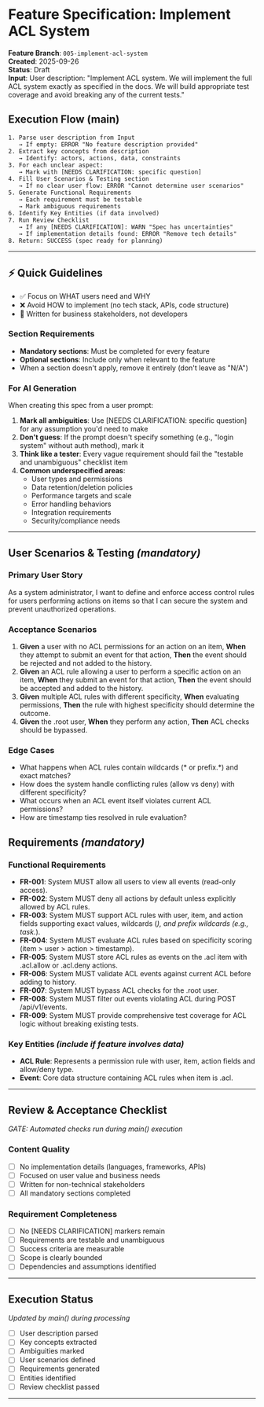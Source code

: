 # Feature Specification: Implement ACL System

**Feature Branch**: `005-implement-acl-system`  
**Created**: 2025-09-26  
**Status**: Draft  
**Input**: User description: "Implement ACL system. We will implement the full ACL system exactly as specified in the docs. We will build appropriate test coverage and avoid breaking any of the current tests."

## Execution Flow (main)
```
1. Parse user description from Input
   → If empty: ERROR "No feature description provided"
2. Extract key concepts from description
   → Identify: actors, actions, data, constraints
3. For each unclear aspect:
   → Mark with [NEEDS CLARIFICATION: specific question]
4. Fill User Scenarios & Testing section
   → If no clear user flow: ERROR "Cannot determine user scenarios"
5. Generate Functional Requirements
   → Each requirement must be testable
   → Mark ambiguous requirements
6. Identify Key Entities (if data involved)
7. Run Review Checklist
   → If any [NEEDS CLARIFICATION]: WARN "Spec has uncertainties"
   → If implementation details found: ERROR "Remove tech details"
8. Return: SUCCESS (spec ready for planning)
```

---

## ⚡ Quick Guidelines
- ✅ Focus on WHAT users need and WHY
- ❌ Avoid HOW to implement (no tech stack, APIs, code structure)
- 👥 Written for business stakeholders, not developers

### Section Requirements
- **Mandatory sections**: Must be completed for every feature
- **Optional sections**: Include only when relevant to the feature
- When a section doesn't apply, remove it entirely (don't leave as "N/A")

### For AI Generation
When creating this spec from a user prompt:
1. **Mark all ambiguities**: Use [NEEDS CLARIFICATION: specific question] for any assumption you'd need to make
2. **Don't guess**: If the prompt doesn't specify something (e.g., "login system" without auth method), mark it
3. **Think like a tester**: Every vague requirement should fail the "testable and unambiguous" checklist item
4. **Common underspecified areas**:
   - User types and permissions
   - Data retention/deletion policies  
   - Performance targets and scale
   - Error handling behaviors
   - Integration requirements
   - Security/compliance needs

---

## User Scenarios & Testing *(mandatory)*

### Primary User Story
As a system administrator, I want to define and enforce access control rules for users performing actions on items so that I can secure the system and prevent unauthorized operations.

### Acceptance Scenarios
1. **Given** a user with no ACL permissions for an action on an item, **When** they attempt to submit an event for that action, **Then** the event should be rejected and not added to the history.
2. **Given** an ACL rule allowing a user to perform a specific action on an item, **When** they submit an event for that action, **Then** the event should be accepted and added to the history.
3. **Given** multiple ACL rules with different specificity, **When** evaluating permissions, **Then** the rule with highest specificity should determine the outcome.
4. **Given** the .root user, **When** they perform any action, **Then** ACL checks should be bypassed.

### Edge Cases
- What happens when ACL rules contain wildcards (* or prefix.*) and exact matches?
- How does the system handle conflicting rules (allow vs deny) with different specificity?
- What occurs when an ACL event itself violates current ACL permissions?
- How are timestamp ties resolved in rule evaluation?

## Requirements *(mandatory)*

### Functional Requirements
- **FR-001**: System MUST allow all users to view all events (read-only access).
- **FR-002**: System MUST deny all actions by default unless explicitly allowed by ACL rules.
- **FR-003**: System MUST support ACL rules with user, item, and action fields supporting exact values, wildcards (*), and prefix wildcards (e.g., task.*).
- **FR-004**: System MUST evaluate ACL rules based on specificity scoring (item > user > action > timestamp).
- **FR-005**: System MUST store ACL rules as events on the .acl item with .acl.allow or .acl.deny actions.
- **FR-006**: System MUST validate ACL events against current ACL before adding to history.
- **FR-007**: System MUST bypass ACL checks for the .root user.
- **FR-008**: System MUST filter out events violating ACL during POST /api/v1/events.
- **FR-009**: System MUST provide comprehensive test coverage for ACL logic without breaking existing tests.

### Key Entities *(include if feature involves data)*
- **ACL Rule**: Represents a permission rule with user, item, action fields and allow/deny type.
- **Event**: Core data structure containing ACL rules when item is .acl.

---

## Review & Acceptance Checklist
*GATE: Automated checks run during main() execution*

### Content Quality
- [ ] No implementation details (languages, frameworks, APIs)
- [ ] Focused on user value and business needs
- [ ] Written for non-technical stakeholders
- [ ] All mandatory sections completed

### Requirement Completeness
- [ ] No [NEEDS CLARIFICATION] markers remain
- [ ] Requirements are testable and unambiguous  
- [ ] Success criteria are measurable
- [ ] Scope is clearly bounded
- [ ] Dependencies and assumptions identified

---

## Execution Status
*Updated by main() during processing*

- [ ] User description parsed
- [ ] Key concepts extracted
- [ ] Ambiguities marked
- [ ] User scenarios defined
- [ ] Requirements generated
- [ ] Entities identified
- [ ] Review checklist passed

---